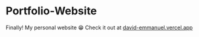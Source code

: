 # Portfolio-Website
 Finally! My personal website 😁
Check it out at [david-emmanuel.vercel.app](https://david-emmanuel.vercel.app)

